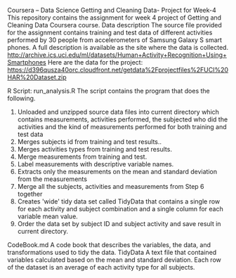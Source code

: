 Coursera – Data Science
Getting and Cleaning Data- Project for Week-4
This repository contains the assignment for week 4 project of Getting and Cleaning Data Coursera course.
Data description
The source file provided for the assignment contains training and test data of different activities performed by 30 people from accelerometers of Samsung Galaxy S smart phones. A full description is available as the site where the data is collected.
http://archive.ics.uci.edu/ml/datasets/Human+Activity+Recognition+Using+Smartphones
Here are the data for the project:
https://d396qusza40orc.cloudfront.net/getdata%2Fprojectfiles%2FUCI%20HAR%20Dataset.zip

R Script: run_analysis.R
The script contains the program that does the following.
1.	Unloaded and unzipped source data files into current directory which contains measurements, activities performed, the subjected who did the         
    activities and the kind of measurements performed for both training and test data
2.	Merges subjects id from training and test results..
3.	Merges activities types from training and test results.
4.	Merge measurements from training and test.
5.	Label measurements with descriptive variable names.
6.	Extracts only the measurements on the mean and standard deviation from the measurements
7.	Merge all the subjects, activities and measurements from Step 6 together
8.	Creates 'wide' tidy data set called TidyData that contains a single row for each activity and subject combination and a single column for each
    variable mean value.
9.	Order the data set by subject ID and subject activity and save result in current directory.

CodeBook.md
A code book that describes the variables, the data, and transformations used to tidy the data.
TidyData
A text file that contained variables calculated based on the mean and standard deviation. Each row of the dataset is an average of each activity type for all subjects.
